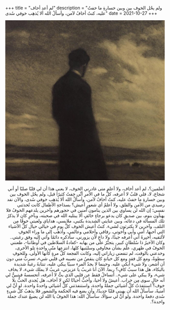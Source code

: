 +++
title = "لم أعد أخاف"
description = "ولم يحُل الخوف بين وبين خسارةِ ما خفتُ عليه، كنتُ أخافُ لآمن، وأسألُ الله ألا يُذهِب خوفي سُدى"
date = 2021-10-27
+++

<div dir="rtl">

![🤩](fear.jpg_large)

أتعلمين؟، لم أعد أخاف، ولا أعلم متى غادرني الخوف، لا يعني هذا أن لي قلبًا صلبًا أو أني شجاع، لا، فلي قلبٌ لا أعرفه، كلُّ ما في الأمرِ أنِّي خِفتُ كثيرًا قبل، ولم يحُل الخوف بين وبين خسارةِ ما خفتُ عليه، كنتُ أخافُ لآمن، وأسألُ الله ألا يُذهِب خوفي سُدى، والآن نفد رصيدي من الأمنِ والقلق، ولا أعلمُ أي شعورٍ أعيش؟
بسذاجةِ الأطفال كانت تُحدثني نفسي؛ إن الله لن يساوي بين الذين ينامون آمنين في حجورهم وآخرين يلدعهم الخوفُ فلا يهنأون بنوم، بين صديقٍ كان يدعو برجاءٍ خائفٍ ألا يبتليه الله في صحبته، وبآخرٍ كان لا يذكرُ تلك المسألة في دعائه، وبين عنايتي الشديدة بكتبي، ملابسي، هداياي ولعبتي خوفًا من التلف، وآخرين لا يكترثون لشيء.
كنتُ أعيش الخوف كلَّ يومٍ في خيالي حيال كلِّ الأشياء التي أحبها، أمي وأبي وأخوتي، رفاقي وأحلامي وعالمي، وأذهب إلى ما وراء الخوفِ لألتقيه، أخبِرهُ أني أعرفه جيدًا، ولا داعٍ لأن يزورني، سأذكره دائمًا وآتي إليه وفق رغبتي..
وكان الأخيرُ ذا سُلطانٍ كبير، يتجبَّرُ على من يهابه -كعادةُ السلاطين في أوطاننا-، طعنني الخوفُ في ظهري، علم بشأن مخاوفي وسلبَنيها كلها، انتزعها منّي واحدة تِلو الأخرى، وخدعني بالوقت، لم تنفعني زياراتي إليه، وكانت الفجعة كلَّ مرةٍ كأنها الأولى، وللخوفِ سطوةٌ، ومع كل فقدٍ ومع كل خيانةٍ كان ينقصُ من نصيبه في قلبي شيء، تسربَّ مني دون أن أشعر، ولا شيء أبكي عليه. وحينما لا يجدُ المرء سببًا يبكي عليه، تنتابهُ رغبةٌ شديدة بالبكاء، هل هذا سببٌ كافٍ؟ ربما.
الآنَ أنا غريبٌ يا عزيزتي، غريبٌ لا يملك شيء، لا يخاف شيء، ولا يبكي على شيء..
أتساءلُ فقط عن قلبي الذي بتُّ لا أعرفه، أتحسسهُ فيتبينُّ لي أنه خالٍ سوى مِن خراب. أعيشُ ولا أحيا، وأحبُّ أحيانًا لكن لا أخاف، هل يُجدي الحبُّ بلا خوف؟
اسنتفذتُ كلَّ أشيائي جملةً واحدة،
واستنفذتني كلُّ أشيائي واحدةً واحدة.
لو أنَّ لي أمنيةً، سأسألُ الله أن يهبني قلبًا جديدًا، وأن يضع فيه الحكمة والشعور فلا يذهبُ كلَّ شيءٍ سُدى دفعةً واحدة.
ولو أنَّ لي سؤالًا، سأسألُ الله: هذا الخوفُ يا الله لن يضيعُ عندك جملة واحدة؟.

</div>
